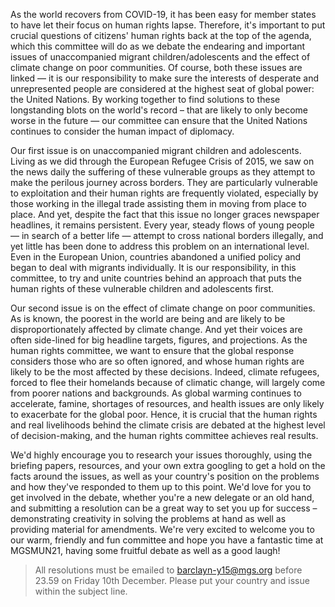 As the world recovers from COVID-19, it has been easy for member states to have let their focus on human rights lapse. Therefore, it's important to put crucial questions of citizens' human rights back at the top of the agenda, which this committee will do as we debate the endearing and important issues of unaccompanied migrant children/adolescents and the effect of climate change on poor communities. Of course, both these issues are linked — it is our responsibility to make sure the interests of desperate and unrepresented people are considered at the highest seat of global power: the United Nations. By working together to find solutions to these longstanding blots on the world's record – that are likely to only become worse in the future — our committee can ensure that the United Nations continues to consider the human impact of diplomacy.

Our first issue is on unaccompanied migrant children and adolescents. Living as we did through the European Refugee Crisis of 2015, we saw on the news daily the suffering of these vulnerable groups as they attempt to make the perilous journey across borders. They are particularly vulnerable to exploitation and their human rights are frequently violated, especially by those working in the illegal trade assisting them in moving from place to place. And yet, despite the fact that this issue no longer graces newspaper headlines, it remains persistent. Every year, steady flows of young people — in search of a better life — attempt to cross national borders illegally, and yet little has been done to address this problem on an international level. Even in the European Union, countries abandoned a unified policy and began to deal with migrants individually. It is our responsibility, in this committee, to try and unite countries behind an approach that puts the human rights of these vulnerable children and adolescents first.

Our second issue is on the effect of climate change on poor communities. As is known, the poorest in the world are being and are likely to be disproportionately affected by climate change. And yet their voices are often side-lined for big headline targets, figures, and projections. As the human rights committee, we want to ensure that the global response considers those who are so often ignored, and whose human rights are likely to be the most affected by these decisions. Indeed, climate refugees, forced to flee their homelands because of climatic change, will largely come from poorer nations and backgrounds. As global warming continues to accelerate, famine, shortages of resources, and health issues are only likely to exacerbate for the global poor. Hence, it is crucial that the human rights and real livelihoods behind the climate crisis are debated at the highest level of decision-making, and the human rights committee achieves real results.

We'd highly encourage you to research your issues thoroughly, using the briefing papers, resources, and your own extra googling to get a hold on the facts around the issues, as well as your country's position on the problems and how they've responded to them up to this point. We'd love for you to get involved in the debate, whether you're a new delegate or an old hand, and submitting a resolution can be a great way to set you up for success – demonstrating creativity in solving the problems at hand as well as providing material for amendments. We're very excited to welcome you to our warm, friendly and fun committee and hope you have a fantastic time at MGSMUN21, having some fruitful debate as well as a good laugh!

> All resolutions must be emailed to barclayn-y15@mgs.org before 23.59 on Friday 10th December. Please put your country and issue within the subject line.
